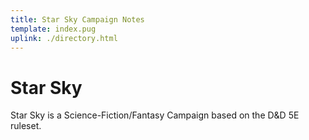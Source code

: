 ```yaml
---
title: Star Sky Campaign Notes
template: index.pug
uplink: ./directory.html
---
```


# Star Sky
<!--{#top.center}-->

Star Sky is a Science-Fiction/Fantasy Campaign based on the D&D 5E ruleset.
